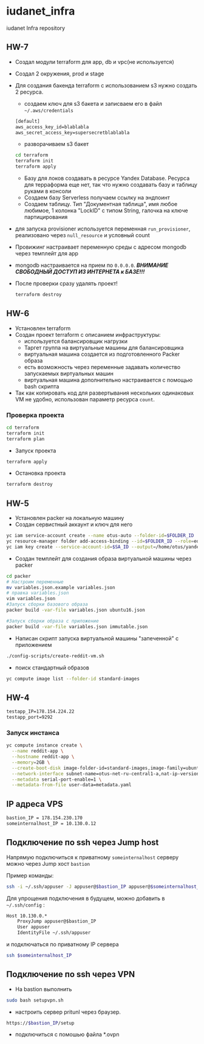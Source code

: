 # iudanet_infra

iudanet Infra repository

## HW-7

* Создал модули terraform для app, db и vpc(не используется)
* Создал 2 окружения, prod и stage

* Для создания  бакенда terraform с использованием s3 нужно создать 2 ресурса.
  * создаем ключ для s3 бакета и записваем его в файл ```~/.aws/credentials ```

  ```txt
  [default]
  aws_access_key_id=blablabla
  aws_secret_access_key=supersecretblablabla
  ```

  * разворачиваем s3 бакет

  ```bash
  cd terraform
  terraform init
  terraform apply
  ```

  * Базу для локов создавать в ресурсе Yandex Database. Ресурса для терраформа еще нет, так что нужно создавать базу и таблицу руками в консоли
  * Создаем базу Serverless получаем ссылку на эндпоинт
  * Создаем таблицу. Тип "Документная таблица", имя любое любимое, 1 колонка "LockID" с типом String, галочка на ключе партицирования

* для запуска provisioner используется переменная ```run_provisioner```, реализовано через ```null_resource``` и условный count
* Провижинг настраивает переменную среды c адресом mongodb через темплейт для app
* mongodb настраивается на прием по ```0.0.0.0```. ***ВНИМАНИЕ СВОБОДНЫЙ ДОСТУП ИЗ ИНТЕРНЕТА к БАЗЕ!!!***
* После проверки сразу удалять проект!

  ```bash
  terraform destroy
  ```

## HW-6

* Установлен terraform
* Создан проект terraform с описанием инфраструктуры:
  * используется балансировщик нагрузки
  * Таргет группа на виртуальные машины для балансировщика
  * виртуальная машина создается из подготовленного Packer образа
  * есть возможность через переменные задавать количество запускаемых виртуальных машин
  * виртуальная машина дополнительно настраивается с помощью bash скрипта
* Так как копировать код для развертывания нескольких одинаковых VM не удобно, использован параметр ресурса ```count```.

### Проверка проекта

```bash
cd terraform
terraform init
terraform plan
```

* Запуск проекта

```bash
terraform apply
```

* Остановка проекта

```bash
terraform destroy
```

## HW-5

* Установлен packer на локальную машину
* Создан сервистный аккаунт и ключ для него

```bash
yc iam service-account create --name otus-auto --folder-id=$FOLDER_ID
yc resource-manager folder add-access-binding --id=$FOLDER_ID --role=editor --service-account-id=$SA_ID
yc iam key create --service-account-id=$SA_ID --output=/home/otus/yandex-cloud/otus-auto.key.json
```

* Создан темплейт для создания образа виртуальной машины через packer

```bash
cd packer
# Настроим переменные
mv variables.json.example variables.json
# правка variables.json
vim variables.json
#Запуск сборки базового образа
packer build -var-file variables.json ubuntu16.json

#Запуск сборки образа с приложение
packer build -var-file variables.json immutable.json
```

* Написан скрипт запуска виртуальной машины "запеченной" с приложением

```bash
./config-scripts/create-reddit-vm.sh
```

* поиск стандартный образов

```bash
yc compute image list --folder-id standard-images
```

## HW-4

```txt
testapp_IP=178.154.224.22
testapp_port=9292
```

### Запуск инстанса

```bash
yc compute instance create \
  --name reddit-app \
  --hostname reddit-app \
  --memory=2GB \
  --create-boot-disk image-folder-id=standard-images,image-family=ubuntu-1604-lts,size=10GB \
  --network-interface subnet-name=otus-net-ru-central1-a,nat-ip-version=ipv4 \
  --metadata serial-port-enable=1 \
  --metadata-from-file user-data=metadata.yaml
```

## IP адреса VPS

```txt
bastion_IP = 178.154.230.170
someinternalhost_IP = 10.130.0.12
```

## Подключение по ssh через Jump host

Напрямую подключиться к приватному ```someinternalhost``` серверу можно через Jump хост ```bastion```

Пример команды:

```bash
ssh -i ~/.ssh/appuser -J appuser@$bastion_IP appuser@$someinternalhost_IP
```

Для упрощения подключения в будущем, можно добавить в ```~/.ssh/config``` :

```txt
Host 10.130.0.*
    ProxyJump appuser@$bastion_IP
    User appuser
    IdentityFile ~/.ssh/appuser
```

и подключаться по приватному IP сервера

```bash
ssh $someinternalhost_IP
```

## Подключение по ssh через VPN

* На bastion выполнить

```bash
sudo bash setupvpn.sh
```

* настроить сервер pritunl через браузер.

```bash
https://$bastion_IP/setup
```

* подключиться с помошью файла *.ovpn
